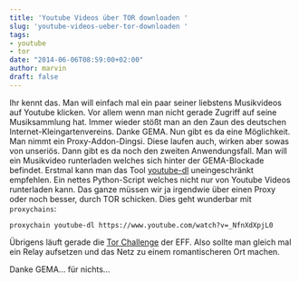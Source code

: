 ```yaml
---
title: 'Youtube Videos über TOR downloaden '
slug: 'youtube-videos-ueber-tor-downloaden '
tags:
- youtube
- tor
date: "2014-06-06T08:59:00+02:00"
author: marvin
draft: false
---
```

Ihr kennt das. Man will einfach mal ein paar seiner liebstens Musikvideos auf Youtube klicken. Vor allem wenn man nicht gerade Zugriff auf seine Musiksammlung hat. Immer wieder stößt man an den Zaun des deutschen Internet-Kleingartenvereins. Danke GEMA. Nun gibt es da eine Möglichkeit. Man nimmt ein Proxy-Addon-Dingsi. Diese laufen auch, wirken aber sowas von unseriös. Dann gibt es da noch den zweiten Anwendungsfall. Man will ein Musikvideo runterladen welches sich hinter der GEMA-Blockade befindet. Erstmal kann man das Tool [youtube-dl](https://github.com/rg3/youtube-dl/) uneingeschränkt empfehlen. Ein nettes Python-Script welches nicht nur von Youtube Videos runterladen kann. Das ganze müssen wir ja irgendwie über einen Proxy oder noch besser, durch TOR schicken. Dies geht wunderbar mit `proxychains`:

	proxychain youtube-dl https://www.youtube.com/watch?v=_NfnXdXpjL0

Übrigens läuft gerade die [Tor Challenge](https://www.eff.org/torchallenge/) der EFF. Also sollte man gleich mal ein Relay aufsetzen und das Netz zu einem romantischeren Ort machen.

Danke GEMA... für nichts...
